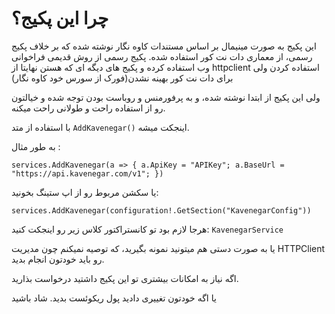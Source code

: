 ﻿
# چرا این پکیج؟

این پکیج به صورت مینیمال بر اساس مستندات کاوه نگار نوشته شده که بر خلاف پکیج رسمی، از معماری دات نت کور استفاده شده.
پکیج رسمی از روش قدیمی فراخوانی وب استفاده کرده و پکیج های دیگه ای که هستن نهایتا از httpclient استفاده کردن ولی برای دات نت کور بهینه نشدن(فورک از سورس خود کاوه نگار)

ولی این پکیج از ابتدا نوشته شده، و به پرفورمنس و روباست بودن توجه شده و خیالتون رو از استفاده راحت و طولانی راحت میکنه.

با استفاده از متد `AddKavenegar()` اینجکت میشه. 

به طور مثال :

`
services.AddKavenegar(a =>
            {
                a.ApiKey = "APIKey";
                a.BaseUrl = "https://api.kavenegar.com/v1";
            })
`

یا سکشن مربوط رو از اپ ستینگ بخونید:

`
services.AddKavenegar(configuration!.GetSection("KavenegarConfig"))
`

هرجا لازم بود تو کانستراکتور کلاس زیر رو اینجکت کنید:
`KavenegarService`

یا به صورت دستی هم میتونید نمونه بگیرید، که توصیه نمیکنم چون مدیریت HTTPClient رو باید خودتون انجام بدید.

اگه نیاز به امکانات بیشتری تو این پکیج داشتید درخواست بذارید.
 
 یا اگه خودتون تغییری دادید پول ریکوئست بدید.
شاد باشید
